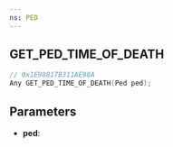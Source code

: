 ```yaml
---
ns: PED
---
```

## GET_PED_TIME_OF_DEATH

```c
// 0x1E98817B311AE98A
Any GET_PED_TIME_OF_DEATH(Ped ped);
```

## Parameters
* **ped**:

